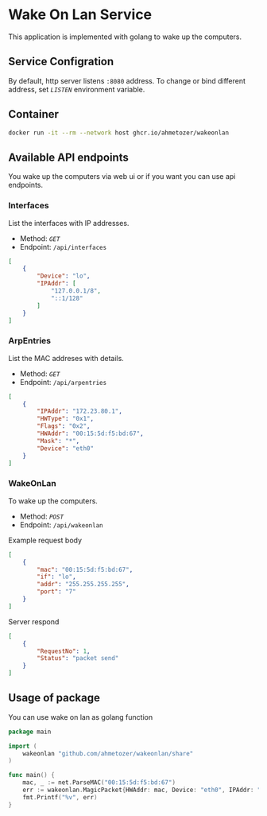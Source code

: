 # Wake On Lan Service

This application is implemented with golang to wake up the computers.

## Service Configration

By default, http server listens `:8080` address.
To change or bind different address, set *`LISTEN`* environment variable.

## Container

```bash
docker run -it --rm --network host ghcr.io/ahmetozer/wakeonlan
```

## Available API endpoints

You wake up the computers via web ui or if you want you can
use api endpoints.

### Interfaces

List the interfaces with IP addresses.

- Method: *`GET`*
- Endpoint: `/api/interfaces`

```json
[
    {
        "Device": "lo",
        "IPAddr": [
            "127.0.0.1/8",
            "::1/128"
        ]
    }
]
```

### ArpEntries

List the MAC addreses with details.

- Method: *`GET`*
- Endpoint: `/api/arpentries`

```json
[
    {
        "IPAddr": "172.23.80.1",
        "HWType": "0x1",
        "Flags": "0x2",
        "HWAddr": "00:15:5d:f5:bd:67",
        "Mask": "*",
        "Device": "eth0"
    }
]
```

### WakeOnLan

To wake up the computers.

- Method: *`POST`*
- Endpoint: `/api/wakeonlan`

Example request body

```json
[
    {
        "mac": "00:15:5d:f5:bd:67",
        "if": "lo",
        "addr": "255.255.255.255",
        "port": "7"
    }
]

```

Server respond

```json
[
    {
        "RequestNo": 1,
        "Status": "packet send"
    }
]
```

## Usage of package

You can use wake on lan as golang function

```go
package main

import (
    wakeonlan "github.com/ahmetozer/wakeonlan/share"
)

func main() {
    mac, _ := net.ParseMAC("00:15:5d:f5:bd:67")
    err := wakeonlan.MagicPacket{HWAddr: mac, Device: "eth0", IPAddr: "255.255.255.255", Port: "7"}.SendMagicPacket()
    fmt.Printf("%v", err)
}
```
